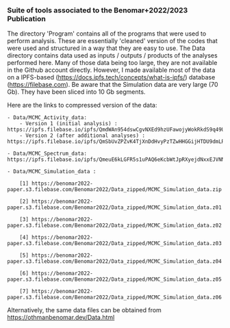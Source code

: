 ### Suite of tools associated to the Benomar+2022/2023 Publication ###

The directory 'Program' contains all of the programs that were used to perform analysis. These are essentially 'cleaned' version of the codes that were used and structured in a way that they are easy to use.
The Data directory contains data used as inputs / outputs / products of the analyses performed here. Many of those data being too large, they are not available in the Github account directly. 
However, I made available most of the data on a IPFS-based (https://docs.ipfs.tech/concepts/what-is-ipfs/) database (https://filebase.com).
Be aware that the Simulation data are very large (70 Gb). They have been sliced into 10 Gb segments. 

Here are the links to compressed version of the data:
    
    - Data/MCMC_Activity_data: 
        - Version 1 (initial analysis) : https://ipfs.filebase.io/ipfs/QmdWAn954dswCgvNXEd9hzUFawojyWokRkdS9q49U4A34W
        - Version 2 (after additional analyses) : https://ipfs.filebase.io/ipfs/QmSbUvZPZvK4TjXnDdHvyPzTZwHHGGijHTDU9dmLRDNvaM
    
    - Data/MCMC_Spectrum_data: https://ipfs.filebase.io/ipfs/QmeuE6kLGFR5s1uPAQ6eKcbWtJpRXyejdNxxEJVNNYwR5M
    
    - Data/MCMC_Simulation_data : 
    
        [1] https://benomar2022-paper.s3.filebase.com/Benomar2022/Data_zipped/MCMC_Simulation_data.zip
        
        [2] https://benomar2022-paper.s3.filebase.com/Benomar2022/Data_zipped/MCMC_Simulation_data.z01
        
        [3] https://benomar2022-paper.s3.filebase.com/Benomar2022/Data_zipped/MCMC_Simulation_data.z02
        
        [4] https://benomar2022-paper.s3.filebase.com/Benomar2022/Data_zipped/MCMC_Simulation_data.z03
        
        [5] https://benomar2022-paper.s3.filebase.com/Benomar2022/Data_zipped/MCMC_Simulation_data.z04
        
        [6] https://benomar2022-paper.s3.filebase.com/Benomar2022/Data_zipped/MCMC_Simulation_data.z05
        
        [7] https://benomar2022-paper.s3.filebase.com/Benomar2022/Data_zipped/MCMC_Simulation_data.z06

Alternatively, the same data files can be obtained from https://othmanbenomar.dev/Data.html
